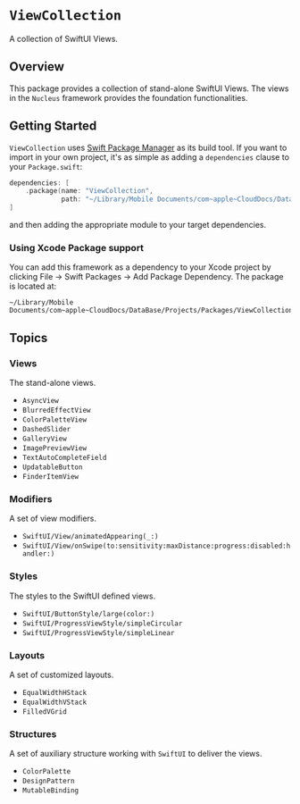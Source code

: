 # ``ViewCollection``

A collection of SwiftUI Views.

## Overview

This package provides a collection of stand-alone SwiftUI Views. The views in the `Nucleus` framework provides the foundation functionalities.

## Getting Started

`ViewCollection` uses [Swift Package Manager](https://www.swift.org/documentation/package-manager/) as its build tool. If you want to import in your own project, it's as simple as adding a `dependencies` clause to your `Package.swift`:
```swift
dependencies: [
    .package(name: "ViewCollection", 
             path: "~/Library/Mobile Documents/com~apple~CloudDocs/DataBase/Projects/Packages/ViewCollection")
]
```
and then adding the appropriate module to your target dependencies.

### Using Xcode Package support

You can add this framework as a dependency to your Xcode project by clicking File -> Swift Packages -> Add Package Dependency. The package is located at:
```
~/Library/Mobile Documents/com~apple~CloudDocs/DataBase/Projects/Packages/ViewCollection
```

## Topics

### Views
The stand-alone views.

- ``AsyncView``
- ``BlurredEffectView``
- ``ColorPaletteView``
- ``DashedSlider``
- ``GalleryView``
- ``ImagePreviewView``
- ``TextAutoCompleteField``
- ``UpdatableButton``
- ``FinderItemView``

### Modifiers
A set of view modifiers.

- ``SwiftUI/View/animatedAppearing(_:)``
- ``SwiftUI/View/onSwipe(to:sensitivity:maxDistance:progress:disabled:handler:)``


### Styles
The styles to the SwiftUI defined views.

- ``SwiftUI/ButtonStyle/large(color:)``
- ``SwiftUI/ProgressViewStyle/simpleCircular``
- ``SwiftUI/ProgressViewStyle/simpleLinear``

### Layouts
A set of customized layouts.

- ``EqualWidthHStack``
- ``EqualWidthVStack``
- ``FilledVGrid``

### Structures
A set of auxiliary structure working with `SwiftUI` to deliver the views.

- ``ColorPalette``
- ``DesignPattern``
- ``MutableBinding``
